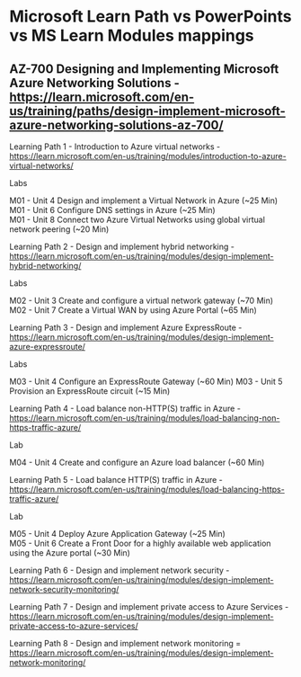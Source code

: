 # Microsoft Learn Path vs PowerPoints vs MS Learn Modules mappings

## AZ-700 Designing and Implementing Microsoft Azure Networking Solutions - https://learn.microsoft.com/en-us/training/paths/design-implement-microsoft-azure-networking-solutions-az-700/

Learning Path 1 - Introduction to Azure virtual networks - https://learn.microsoft.com/en-us/training/modules/introduction-to-azure-virtual-networks/ <br>

Labs <br>

M01 - Unit 4 Design and implement a Virtual Network in Azure (~25 Min) <br>
M01 - Unit 6 Configure DNS settings in Azure (~25 Min) <br>
M01 - Unit 8 Connect two Azure Virtual Networks using global virtual network peering (~20 Min) <br>

Learning Path 2 - Design and implement hybrid networking - https://learn.microsoft.com/en-us/training/modules/design-implement-hybrid-networking/ <br>

Labs <BR>

M02 - Unit 3 Create and configure a virtual network gateway (~70 Min) <br>
M02 - Unit 7 Create a Virtual WAN by using Azure Portal (~65 Min) <BR>

Learning Path 3 - Design and implement Azure ExpressRoute - https://learn.microsoft.com/en-us/training/modules/design-implement-azure-expressroute/ <br>

Labs <br>

M03 - Unit 4 Configure an ExpressRoute Gateway (~60 Min)
M03 - Unit 5 Provision an ExpressRoute circuit (~15 Min)

Learning Path 4 - Load balance non-HTTP(S) traffic in Azure - https://learn.microsoft.com/en-us/training/modules/load-balancing-non-https-traffic-azure/ <br>

Lab <br>

M04 - Unit 4 Create and configure an Azure load balancer (~60 Min)

Learning Path 5 - Load balance HTTP(S) traffic in Azure - https://learn.microsoft.com/en-us/training/modules/load-balancing-https-traffic-azure/ <br>

Lab <br>

M05 - Unit 4 Deploy Azure Application Gateway (~25 Min) <br>
M05 - Unit 6 Create a Front Door for a highly available web application using the Azure portal (~30 Min)

Learning Path 6 - Design and implement network security - https://learn.microsoft.com/en-us/training/modules/design-implement-network-security-monitoring/ <br>

Learning Path 7 - Design and implement private access to Azure Services - https://learn.microsoft.com/en-us/training/modules/design-implement-private-access-to-azure-services/ <br>

Learning Path 8 - Design and implement network monitoring = https://learn.microsoft.com/en-us/training/modules/design-implement-network-monitoring/ <br>